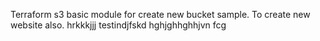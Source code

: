 Terraform s3 basic module for create new bucket sample.
To create new website also.
hrkkkjjj
testindjfskd
hghjghhghhjvn
fcg

